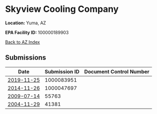 # Skyview Cooling Company

**Location:** Yuma, AZ

**EPA Facility ID:** 100000189903

[Back to AZ Index](../../index.md)

## Submissions

| Date | Submission ID | Document Control Number |
|------|--------------|-------------------------|
| [2019-11-25](submissions/1000083951.md) | 1000083951 |  |
| [2014-11-26](submissions/1000047697.md) | 1000047697 |  |
| [2009-07-14](submissions/55763.md) | 55763 |  |
| [2004-11-29](submissions/41381.md) | 41381 |  |
